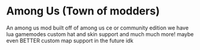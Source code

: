 # Among Us (Town of modders)
An among us mod built off of among us ce or community edition we have lua gamemodes custom hat and skin support and much much more! maybe even BETTER custom map support in the future idk
